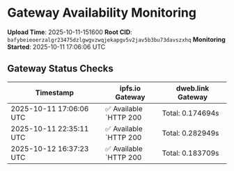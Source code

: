# Gateway Availability Monitoring

**Upload Time**: 2025-10-11-151600
**Root CID**: `bafybeieoerzalgr23475dzlgwgvzwqjekapgv5v2jav5b3bu73davszxhq`
**Monitoring Started**: 2025-10-11 17:06:06 UTC

## Gateway Status Checks

| Timestamp | ipfs.io Gateway | dweb.link Gateway |
|-----------|-----------------|-------------------|
| 2025-10-11 17:06:06 UTC | ✅ Available<br>`HTTP 200 | Total: 0.174694s | DNS: 0.017062s | Connect: 0.031191s | Transfer: 0.174186s | Size: 50098 bytes` | ❌ Unavailable (HTTP 504)<br>`HTTP 504 | Total: 28.182439s | DNS: 0.060788s | Connect: 0.072615s | Transfer: 28.182322s | Size: 148 bytes` |
| 2025-10-11 22:35:11 UTC | ✅ Available<br>`HTTP 200 | Total: 0.282949s | DNS: 0.167918s | Connect: 0.185183s | Transfer: 0.282584s | Size: 50098 bytes` | ✅ Available<br>`HTTP 200 | Total: 3.798153s | DNS: 0.049978s | Connect: 0.067581s | Transfer: 3.797747s | Size: 50098 bytes` |
| 2025-10-12 16:37:23 UTC | ✅ Available<br>`HTTP 200 | Total: 0.183709s | DNS: 0.118646s | Connect: 0.120199s | Transfer: 0.182673s | Size: 50098 bytes` | ✅ Available<br>`HTTP 200 | Total: 0.097681s | DNS: 0.028839s | Connect: 0.030944s | Transfer: 0.097235s | Size: 50098 bytes` |
